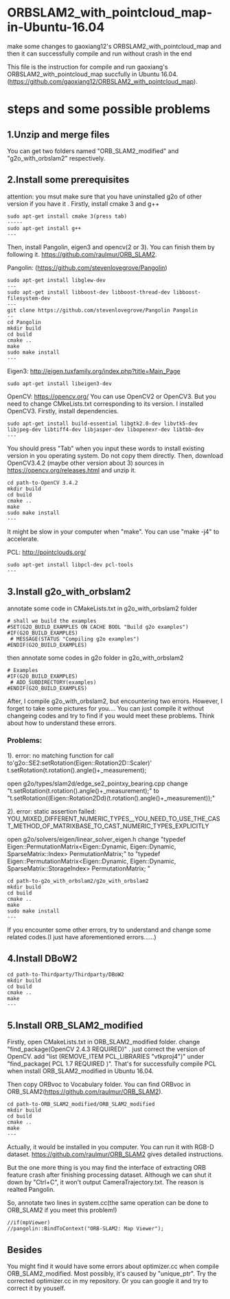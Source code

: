# ORBSLAM2_with_pointcloud_map-in-Ubuntu-16.04
make some changes to gaoxiang12's ORBSLAM2_with_pointcloud_map and then it can successfully compile and run without crash in the end



This file is the instruction for compile and run gaoxiang's ORBSLAM2_with_pointcloud_map succfully in Ubuntu 16.04.
(https://github.com/gaoxiang12/ORBSLAM2_with_pointcloud_map). 


# steps and some possible problems

## 1.Unzip and merge files
You can get two folders named "ORB_SLAM2_modified" and "g2o_with_orbslam2" respectively.

## 2.Install some prerequisites

attention: you msut make sure that you have uninstalled g2o of other version if you have it .
Firstly, install cmake 3 and g++

```
sudo apt-get install cmake 3(press tab)
-----
sudo apt-get install g++
---
```
Then, install Pangolin, eigen3 and opencv(2 or 3).
You can finish them by following it. https://github.com/raulmur/ORB_SLAM2.

Pangolin: (https://github.com/stevenlovegrove/Pangolin)

```
sudo apt-get install libglew-dev
---
sudo apt-get install libboost-dev libboost-thread-dev libboost-filesystem-dev
---
git clone https://github.com/stevenlovegrove/Pangolin Pangolin
--
cd Pangolin
mkdir build
cd build
cmake ..
make 
sudo make install
---
```
Eigen3: http://eigen.tuxfamily.org/index.php?title=Main_Page

```
sudo apt-get install libeigen3-dev
```
OpenCV: https://opencv.org/
You can use OpenCV2 or OpenCV3. But you need to change CMkeLists.txt corresponding to its version.
I installed OpenCV3. 
Firstly, install dependencies.
```
sudo apt-get install build-essential libgtk2.0-dev libvtk5-dev libjpeg-dev libtiff4-dev libjasper-dev libopenexr-dev libtbb-dev
---
```
You should press "Tab" when you input these words to install existing version in you operating system. Do not copy them directly.
Then, download OpenCV3.4.2 (maybe other version about 3) sources in https://opencv.org/releases.html and unzip it.
```
cd path-to-OpenCV 3.4.2
mkdir build
cd build
cmake ..
make
sudo make install
---
```
It might be slow in your computer when "make". You can use "make -j4" to accelerate.

PCL: http://pointclouds.org/

```
sudo apt-get install libpcl-dev pcl-tools
---
```
## 3.Install g2o_with_orbslam2
annotate some code in CMakeLists.txt in g2o_with_orbslam2 folder

```
# shall we build the examples
#SET(G2O_BUILD_EXAMPLES ON CACHE BOOL "Build g2o examples")
#IF(G2O_BUILD_EXAMPLES)
 # MESSAGE(STATUS "Compiling g2o examples")
#ENDIF(G2O_BUILD_EXAMPLES) 
```
then annotate some codes in g2o folder in g2o_with_orbslam2

```
# Examples
#IF(G2O_BUILD_EXAMPLES)
 # ADD_SUBDIRECTORY(examples)
#ENDIF(G2O_BUILD_EXAMPLES)  
```
After, I compile g2o_with_orbslam2, but encountering two errors. However, I forget to take some pictures for you....
You can just compile it without changeing codes and try to find if you would meet these problems. Think about how to understand these errors.

### Problems:
1). error: no matching function for call to'g2o::SE2:setRotation(Eigen::Rotation2D<double>::Scaler)'
t.setRotation(t.rotation().angle()+_measurement);

open g2o/types/slam2d/edge_se2_pointxy_bearing.cpp
change "t.setRotation(t.rotation().angle()+_measurement);" to "t.setRotation((Eigen::Rotation2Dd)(t.rotation().angle()+_measurement));"

2). error: static assertion failed: YOU_MIXED_DIFFERENT_NUMERIC_TYPES__YOU_NEED_TO_USE_THE_CAST_METHOD_OF_MATRIXBASE_TO_CAST_NUMERIC_TYPES_EXPLICITLY

open g2o/solvers/eigen/linear_solver_eigen.h
change "typedef Eigen::PermutationMatrix<Eigen::Dynamic, Eigen::Dynamic, SparseMatrix::Index> PermutationMatrix;" to "typedef Eigen::PermutationMatrix<Eigen::Dynamic, Eigen::Dynamic, SparseMatrix::StorageIndex> PermutationMatrix;
"
```
cd path-to-g2o_with_orbslam2/g2o_with_orbslam2
mkdir build
cd build
cmake ..
make 
sudo make install
---
```
If you encounter some other errors, try to understand and change some related codes.(I just have aforementioned errors......)

## 4.Install DBoW2

```
cd path-to-Thirdparty/Thirdparty/DBoW2
mkdir build
cd build
cmake ..
make 
---
```

## 5.Install ORB_SLAM2_modified
Firstly, open CMakeLists.txt in ORB_SLAM2_modified folder.
change "find_package(OpenCV 2.4.3 REQUIRED)" . just correct the version of OpenCV.
add "list (REMOVE_ITEM PCL_LIBRARIES "vtkproj4")" under "find_package( PCL 1.7 REQUIRED )".
That's for successfully compile PCL when install ORB_SLAM2_modified in Ubuntu 16.04.

Then copy ORBvoc to Vocabulary folder. You can find ORBvoc in ORB_SLAM2(https://github.com/raulmur/ORB_SLAM2).

```
cd path-to-ORB_SLAM2_modified/ORB_SLAM2_modified
mkdir build
cd build
cmake ..
make 
---
```
Actually, it would be installed in you computer. You can run it with RGB-D dataset. https://github.com/raulmur/ORB_SLAM2 gives detailed instructions.

But the one more thing is you may find the interface of extracting ORB feature crash after finishing processing dataset. Although we can shut it down by "Ctrl+C", it won't output CameraTrajectory.txt. The reason is realted Pangolin.

So, annotate two lines in system.cc(the same operation can be done to ORB_SLAM2 if you meet this problem!)

```
//if(mpViewer)
//pangolin::BindToContext("ORB-SLAM2: Map Viewer");
```

## Besides

You might find it would have some errors about optimizer.cc when compile ORB_SLAM2_modified. Most possibly, it's caused by "unique_ptr".
Try the corrected optimizer.cc in my repository. Or you can google it and try to correct it by youself.











